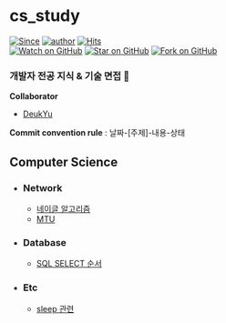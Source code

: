 # cs_study
[![Since](https://img.shields.io/badge/since-2025.01.12-333333.svg?style=flat-square)](https://gyoogle.github.io)
[![author](https://img.shields.io/badge/author-DeukYu-0066FF.svg?style=flat-square)](https://gyoogle.github.io)
[![Hits](https://hits.seeyoufarm.com/api/count/incr/badge.svg?url=https%3A%2F%2Fgithub.com%2FDeukYu%2Fcs_study&count_bg=%2379C83D&title_bg=%23555555&icon=&icon_color=%23E7E7E7&title=hits&edge_flat=false)](https://hits.seeyoufarm.com)   
[![Watch on GitHub](https://img.shields.io/github/watchers/DeukYu/cs_study.svg?style=social)](https://github.com/gyoogle/tech-interview-for-developer/watchers)
[![Star on GitHub](https://img.shields.io/github/stars/DeukYu/cs_study.svg?style=social)](https://github.com/gyoogle/tech-interview-for-developer/stargazers)
[![Fork on GitHub](https://img.shields.io/github/forks/DeukYu/cs_study.svg?style=social)](https://github.com/gyoogle/tech-interview-for-developer/network/members)   

### 개발자 전공 지식 &amp; 기술 면접 📖

**Collaborator**
- [DeukYu](https://github.com/DeukYu)

**Commit convention rule** : 날짜-[주제]-내용-상태


## Computer Science

- ### Network
    - [네이글 알고리즘](https://github.com/DeukYu/cs_study/blob/main/Network/%EB%84%A4%EC%9D%B4%EA%B8%80%20%EC%95%8C%EA%B3%A0%EB%A6%AC%EC%A6%98.md)
    - [MTU](https://github.com/DeukYu/cs_study/blob/main/Network/MTU.md)

- ### Database
    - [SQL SELECT 순서](https://github.com/DeukYu/cs_study/blob/main/Database/SQL_SELECT_%EC%8B%A4%ED%96%89%EC%88%9C%EC%84%9C.md)

- ### Etc
    - [sleep 관련](https://github.com/DeukYu/cs_study/blob/main/Etc/Sleep(0)_vs_Sleep(1)_%EC%B0%A8%EC%9D%B4.md)